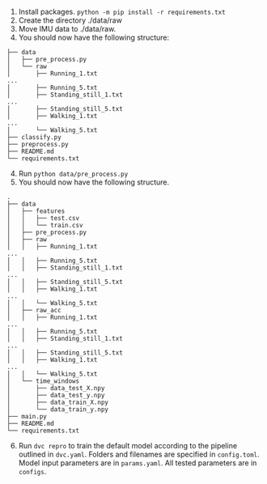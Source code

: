 1. Install packages. `python -m pip install -r requirements.txt`
3. Create the directory ./data/raw
2. Move IMU data to ./data/raw.
3. You should now have the following structure:
```
├── data
│   ├── pre_process.py
│   └── raw
│       ├── Running_1.txt
...
│       ├── Running_5.txt
│       ├── Standing_still_1.txt
...
│       ├── Standing_still_5.txt
│       ├── Walking_1.txt
...
│       └── Walking_5.txt
├── classify.py
├── preprocess.py
├── README.md
└── requirements.txt
```
4. Run `python data/pre_process.py`
5. You should now have the following structure. 
```
.
├── data
│   ├── features
│   │   ├── test.csv
│   │   └── train.csv
│   ├── pre_process.py
│   ├── raw
│   │   ├── Running_1.txt
...
│   │   ├── Running_5.txt
│   │   ├── Standing_still_1.txt
...
│   │   ├── Standing_still_5.txt
│   │   ├── Walking_1.txt
...
│   │   └── Walking_5.txt
│   ├── raw_acc
│   │   ├── Running_1.txt
...
│   │   ├── Running_5.txt
│   │   ├── Standing_still_1.txt
...
│   │   ├── Standing_still_5.txt
│   │   ├── Walking_1.txt
...
│   │   └── Walking_5.txt
│   └── time_windows
│       ├── data_test_X.npy
│       ├── data_test_y.npy
│       ├── data_train_X.npy
│       └── data_train_y.npy
├── main.py
├── README.md
└── requirements.txt
```
6. Run `dvc repro` to train the default model according to the pipeline outlined in `dvc.yaml`. Folders and filenames are specified in `config.toml`. Model input parameters are in `params.yaml`. All tested parameters are in `configs`. 
